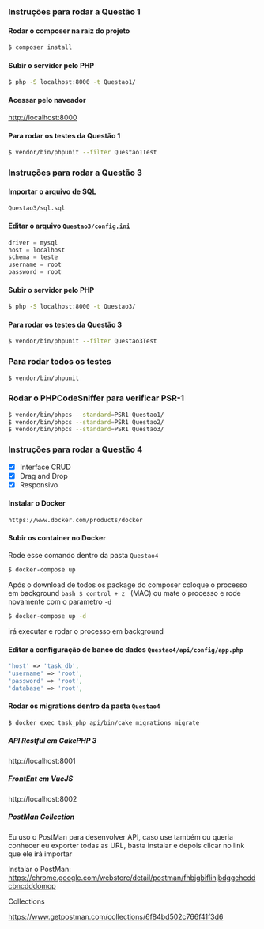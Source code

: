 ### Instruções para rodar a Questão 1 ###
#### Rodar o composer na raiz do projeto ####
```bash
$ composer install
```

#### Subir o servidor pelo PHP ####
```bash
$ php -S localhost:8000 -t Questao1/
```

#### Acessar pelo naveador ####
[http://localhost:8000](http://localhost:8000)


#### Para rodar os testes da Questão 1 ####
```bash
$ vendor/bin/phpunit --filter Questao1Test
```

### Instruções para rodar a Questão 3 ###
#### Importar o arquivo de SQL ####
```
Questao3/sql.sql
```

#### Editar o arquivo ```Questao3/config.ini``` ####
```php
driver = mysql
host = localhost
schema = teste
username = root
password = root
```

#### Subir o servidor pelo PHP ####
```bash
$ php -S localhost:8000 -t Questao3/
```

#### Para rodar os testes da Questão 3 ####
```bash
$ vendor/bin/phpunit --filter Questao3Test
```

### Para rodar todos os testes ###
```bash
$ vendor/bin/phpunit
```
### Rodar o PHPCodeSniffer para verificar PSR-1 ###
```bash
$ vendor/bin/phpcs --standard=PSR1 Questao1/
$ vendor/bin/phpcs --standard=PSR1 Questao2/
$ vendor/bin/phpcs --standard=PSR1 Questao3/
```


### Instruções para rodar a Questão 4 ###
- [x] Interface CRUD
- [x] Drag and Drop
- [x] Responsivo

#### Instalar o Docker ####
```
https://www.docker.com/products/docker
```

#### Subir os container no Docker ####
Rode esse comando dentro da pasta `Questao4`
```bash
$ docker-compose up
```
Após o download de todos os package do composer coloque o processo em background ```bash $ control + z ``` (MAC)
ou mate o processo e rode novamente com o parametro ```-d```
```bash
$ docker-compose up -d
```
irá executar e rodar o processo em background

#### Editar a configuração de banco de dados ```Questao4/api/config/app.php``` ####
```php
'host' => 'task_db',
'username' => 'root',
'password' => 'root',
'database' => 'root',
```


#### Rodar os migrations dentro da pasta ``` Questao4 ``` ####
```bash
$ docker exec task_php api/bin/cake migrations migrate
```

##### API Restful em CakePHP 3 #####
http://localhost:8001

##### FrontEnt em VueJS #####
http://localhost:8002

##### PostMan Collection ####
Eu uso o PostMan para desenvolver API, caso use também ou queria conhecer eu exporter todas as URL, basta instalar e depois clicar no link que ele irá importar

Instalar o PostMan: https://chrome.google.com/webstore/detail/postman/fhbjgbiflinjbdggehcddcbncdddomop

Collections

https://www.getpostman.com/collections/6f84bd502c766f41f3d6
